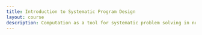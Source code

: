 ```yaml
---
title: Introduction to Systematic Program Design
layout: course
description: Computation as a tool for systematic problem solving in non-computer-science disciplines. Introductory programming skills. Not for credit for students who have credit for, or exemption from, or are concurrently taking CPSC 110 or APSC 160. No programming experience expected.
---
```

